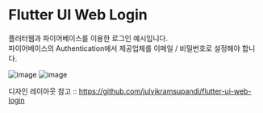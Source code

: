 # Flutter UI Web Login
플러터웹과 파이어베이스를 이용한 로그인 예시입니다.  
파이어베이스의 Authentication에서 제공업체를 이메일 / 비밀번호로 설정해야 합니다.

![image](https://user-images.githubusercontent.com/31213158/155751272-f5f999da-13be-4152-9b08-eb64b2deb4b1.png)
![image](https://user-images.githubusercontent.com/31213158/155751322-f729f9e7-50ca-40a2-98b2-1c735ed1ba0e.png)


디자인 레이아웃 참고 :: https://github.com/julvikramsupandi/flutter-ui-web-login

